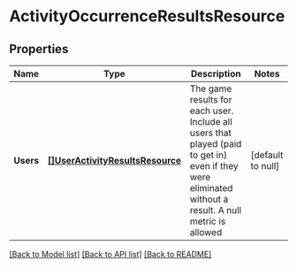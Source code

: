 # ActivityOccurrenceResultsResource

## Properties
Name | Type | Description | Notes
------------ | ------------- | ------------- | -------------
**Users** | [**[]UserActivityResultsResource**](UserActivityResultsResource.md) | The game results for each user. Include all users that played (paid to get in) even if they were eliminated without a result. A null metric is allowed | [default to null]

[[Back to Model list]](../README.md#documentation-for-models) [[Back to API list]](../README.md#documentation-for-api-endpoints) [[Back to README]](../README.md)


